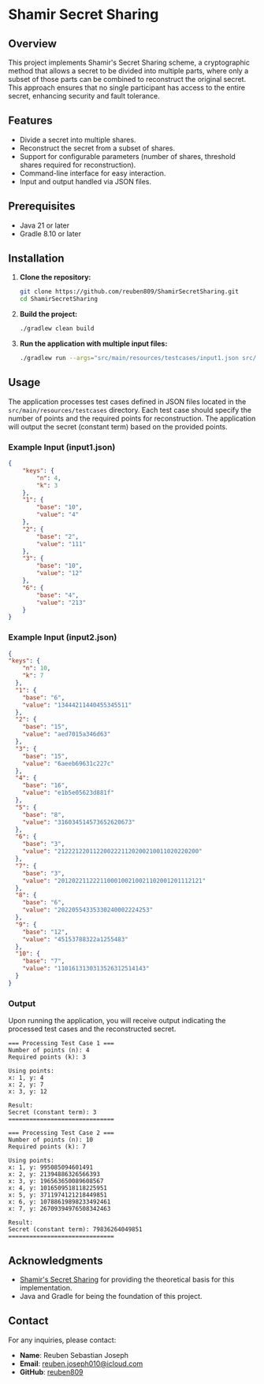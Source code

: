 # Shamir Secret Sharing

## Overview

This project implements Shamir's Secret Sharing scheme, a cryptographic method that allows a secret to be divided into multiple parts, where only a subset of those parts can be combined to reconstruct the original secret. This approach ensures that no single participant has access to the entire secret, enhancing security and fault tolerance.

## Features

- Divide a secret into multiple shares.
- Reconstruct the secret from a subset of shares.
- Support for configurable parameters (number of shares, threshold shares required for reconstruction).
- Command-line interface for easy interaction.
- Input and output handled via JSON files.

## Prerequisites

- Java 21 or later
- Gradle 8.10 or later

## Installation

1. **Clone the repository:**

   ```bash
   git clone https://github.com/reuben809/ShamirSecretSharing.git
   cd ShamirSecretSharing
   ```

2. **Build the project:**

   ```bash
   ./gradlew clean build
   ```

3. **Run the application with multiple input files:**

   ```bash
   ./gradlew run --args="src/main/resources/testcases/input1.json src/main/resources/testcases/input2.json"
   ```

## Usage

The application processes test cases defined in JSON files located in the `src/main/resources/testcases` directory. Each test case should specify the number of points and the required points for reconstruction. The application will output the secret (constant term) based on the provided points.

### Example Input (input1.json)

```json
{
    "keys": {
        "n": 4,
        "k": 3
    },
    "1": {
        "base": "10",
        "value": "4"
    },
    "2": {
        "base": "2",
        "value": "111"
    },
    "3": {
        "base": "10",
        "value": "12"
    },
    "6": {
        "base": "4",
        "value": "213"
    }
}
```
### Example Input (input2.json)

```json
{
"keys": {
    "n": 10,
    "k": 7
  },
  "1": {
    "base": "6",
    "value": "13444211440455345511"
  },
  "2": {
    "base": "15",
    "value": "aed7015a346d63"
  },
  "3": {
    "base": "15",
    "value": "6aeeb69631c227c"
  },
  "4": {
    "base": "16",
    "value": "e1b5e05623d881f"
  },
  "5": {
    "base": "8",
    "value": "316034514573652620673"
  },
  "6": {
    "base": "3",
    "value": "2122212201122002221120200210011020220200"
  },
  "7": {
    "base": "3",
    "value": "20120221122211000100210021102001201112121"
  },
  "8": {
    "base": "6",
    "value": "20220554335330240002224253"
  },
  "9": {
    "base": "12",
    "value": "45153788322a1255483"
  },
  "10": {
    "base": "7",
    "value": "1101613130313526312514143"
  }
}
```

### Output

Upon running the application, you will receive output indicating the processed test cases and the reconstructed secret.

```
=== Processing Test Case 1 ===
Number of points (n): 4
Required points (k): 3

Using points:
x: 1, y: 4
x: 2, y: 7
x: 3, y: 12

Result:
Secret (constant term): 3
==============================

=== Processing Test Case 2 ===
Number of points (n): 10
Required points (k): 7

Using points:
x: 1, y: 995085094601491
x: 2, y: 21394886326566393
x: 3, y: 196563650089608567
x: 4, y: 1016509518118225951
x: 5, y: 3711974121218449851
x: 6, y: 10788619898233492461
x: 7, y: 26709394976508342463

Result:
Secret (constant term): 79836264049851
==============================

```

## Acknowledgments

- [Shamir's Secret Sharing](https://en.wikipedia.org/wiki/Shamir%27s_Secret_Sharing) for providing the theoretical basis for this implementation.
- Java and Gradle for being the foundation of this project.

## Contact

For any inquiries, please contact:

- **Name**: Reuben Sebastian Joseph  
- **Email**: reuben.joseph010@icloud.com  
- **GitHub**: [reuben809](https://github.com/reuben809)

